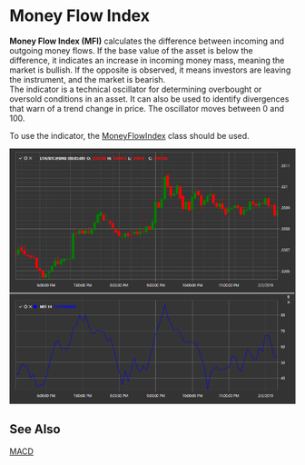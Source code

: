 # Money Flow Index

**Money Flow Index (MFI)** calculates the difference between incoming and outgoing money flows. If the base value of the asset is below the difference, it indicates an increase in incoming money mass, meaning the market is bullish. If the opposite is observed, it means investors are leaving the instrument, and the market is bearish.  
The indicator is a technical oscillator for determining overbought or oversold conditions in an asset. It can also be used to identify divergences that warn of a trend change in price. The oscillator moves between 0 and 100.

To use the indicator, the [MoneyFlowIndex](xref:StockSharp.Algo.Indicators.MoneyFlowIndex) class should be used.

![IndicatorMoneyFlowIndex](../images/IndicatorMoneyFlowIndex.png)

## See Also

[MACD](IndicatorMovingAverageConvergenceDivergence.md)
